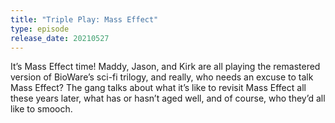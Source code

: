 ```yaml
---
title: "Triple Play: Mass Effect"
type: episode
release_date: 20210527
---
```

It’s Mass Effect time! Maddy, Jason, and Kirk are all playing the remastered version of BioWare’s sci-fi trilogy, and really, who needs an excuse to talk Mass Effect? The gang talks about what it’s like to revisit Mass Effect all these years later, what has or hasn’t aged well, and of course, who they’d all like to smooch.
